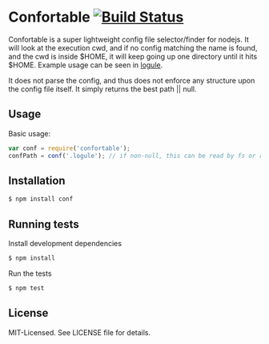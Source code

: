 # Confortable [![Build Status](https://secure.travis-ci.org/clux/confortable.png)](http://travis-ci.org/clux/confortable)
Confortable is a super lightweight config file selector/finder for nodejs. It will look at the execution cwd, and if no config matching the name is found, and the cwd is inside $HOME, it will keep going up one directory until it hits $HOME. Example usage can be seen in [logule](https://github.com/clux/logule/blob/master/logule.js#L6).

It does not parse the config, and thus does not enforce any structure upon the config file itself.
It simply returns the best path || null.

## Usage
Basic usage:

````javascript
var conf = require('confortable');
confPath = conf('.logule'); // if non-null, this can be read by fs or required if js compatible
````

## Installation

````bash
$ npm install conf
````

## Running tests
Install development dependencies

````bash
$ npm install
````

Run the tests

````bash
$ npm test
````

## License
MIT-Licensed. See LICENSE file for details.
